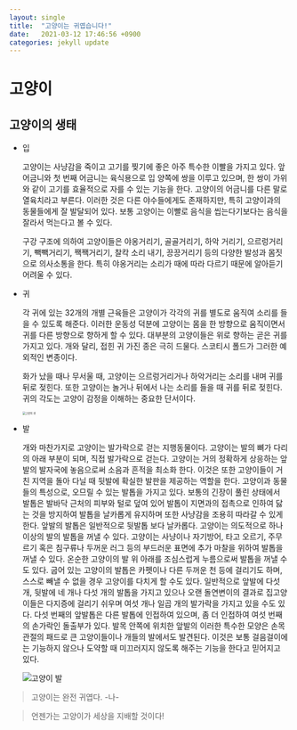 ```yaml
---
layout: single
title:  "고양이는 귀엽습니다!"
date:   2021-03-12 17:46:56 +0900
categories: jekyll update
---
```

# 고양이



## 고양이의 생태

* 입

  고양이는 사냥감을 죽이고 고기를 찢기에 좋은 아주 특수한 이빨을 가지고 있다. 앞 어금니와 첫 번째 어금니는 육식용으로 입 양쪽에 쌍을 이루고 있으며, 한 쌍이 가위와 같이 고기를 효율적으로 자를 수 있는 기능을 한다. 고양이의 어금니를 다른 말로 열육치라고 부른다. 이러한 것은 다른 야수들에게도 존재하지만, 특히 고양이과의 동물들에게 잘 발달되어 있다. 보통 고양이는 이빨로 음식을 씹는다기보다는 음식을 잘라서 먹는다고 볼 수 있다.

  구강 구조에 의하여 고양이들은 야옹거리기, 골골거리기, 하악 거리기, 으르렁거리기, 빽빽거리기, 짹짹거리기, 찰칵 소리 내기, 끙끙거리기 등의 다양한 발성과 몸짓으로 의사소통을 한다. 특히 야옹거리는 소리가 때에 따라 다르기 때문에 알아듣기 어려울 수 있다.

* 귀

  각 귀에 있는 32개의 개별 근육들은 고양이가 각각의 귀를 별도로 움직여 소리를 들을 수 있도록 해준다. 이러한 운동성 덕분에 고양이는 몸을 한 방향으로 움직이면서 귀를 다른 방향으로 향하게 할 수 있다. 대부분의 고양이들은 위로 향하는 곧은 귀를 가지고 있다. 개와 달리, 접힌 귀 가진 종은 극히 드물다. 스코티시 폴드가 그러한 예외적인 변종이다.

  화가 났을 때나 무서울 때, 고양이는 으르렁거리거나 하악거리는 소리를 내며 귀를 뒤로 젖힌다. 또한 고양이는 놀거나 뒤에서 나는 소리를 들을 때 귀를 뒤로 젖힌다. 귀의 각도는 고양이 감정을 이해하는 중요한 단서이다. 

  <img src="https://user-images.githubusercontent.com/80087069/110917047-cb8a4b00-835c-11eb-8d81-f6c53907dfc0.jpg" alt="고양이 귀" style="zoom: 33%;" />

  

* 발

  개와 마찬가지로 고양이는 발가락으로 걷는 지행동물이다. 고양이는 발의 뼈가 다리의 아래 부분이 되며, 직접 발가락으로 걷는다. 고양이는 거의 정확하게 상응하는 앞발의 발자국에 놓음으로써 소음과 흔적을 최소화 한다. 이것은 또한 고양이들이 거친 지역을 돌아 다닐 때 뒷발에 확실한 발판을 제공하는 역할을 한다. 고양이과 동물들의 특성으로, 오므릴 수 있는 발톱을 가지고 있다. 보통의 긴장이 풀린 상태에서 발톱은 발바닥 근처의 피부와 털로 덮여 있어 발톱이 지면과의 접촉으로 인하여 닳는 것을 방지하여 발톱을 날카롭게 유지하며 또한 사냥감을 조용히 따라갈 수 있게 한다. 앞발의 발톱은 일반적으로 뒷발톱 보다 날카롭다. 고양이는 의도적으로 하나 이상의 발의 발톱을 꺼낼 수 있다. 고양이는 사냥이나 자기방어, 타고 오르기, 주무르기 혹은 침구류나 두꺼운 러그 등의 부드러운 표면에 추가 마찰을 위하여 발톱을 꺼낼 수 있다. 온순한 고양이의 발 위 아래를 조심스럽게 누름으로써 발톱을 꺼낼 수도 있다. 굽어 있는 고양이의 발톱은 카펫이나 다른 두꺼운 천 등에 걸리기도 하며, 스스로 빼낼 수 없을 경우 고양이를 다치게 할 수도 있다. 일반적으로 앞발에 다섯 개, 뒷발에 네 개나 다섯 개의 발톱을 가지고 있으나 오랜 돌연변이의 결과로 집고양이들은 다지증에 걸리기 쉬우며 여섯 개나 일곱 개의 발가락을 가지고 있을 수도 있다. 다섯 번째의 앞발톱은 다른 발톱에 인접하여 있으며, 좀 더 인접하여 여섯 번째의 손가락인 돌출부가 있다. 발목 안쪽에 위치한 앞발의 이러한 특수한 모양은 손목관절의 패드로 큰 고양이들이나 개들의 발에서도 발견된다. 이것은 보통 걸음걸이에는 기능하지 않으나 도약할 때 미끄러지지 않도록 해주는 기능을 한다고 믿어지고 있다.

  ![고양이 발](https://user-images.githubusercontent.com/80087069/110917053-ccbb7800-835c-11eb-8ddf-8463f2d248db.jpg)

  
> 고양이는 완전 귀엽다. -나-

  > 언젠가는 고양이가 세상을 지배할 것이다!

